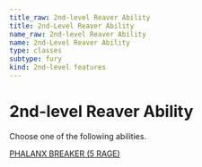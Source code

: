 ```yaml
---
title_raw: 2nd-level Reaver Ability
title: 2nd-Level Reaver Ability
name_raw: 2nd-level Reaver Ability
name: 2nd-Level Reaver Ability
type: classes
subtype: fury
kind: 2nd-level features
---
```


# 2nd-level Reaver Ability

Choose one of the following abilities.

[PHALANX BREAKER (5 RAGE)](./Phalanx%20Breaker.md)
